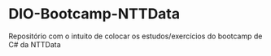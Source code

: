 # DIO-Bootcamp-NTTData
Repositório com o intuito de colocar os estudos/exercícios do bootcamp de C# da NTTData

